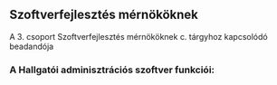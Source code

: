 ## Szoftverfejlesztés mérnököknek

A 3. csoport Szoftverfejlesztés mérnököknek c. tárgyhoz kapcsolódó beadandója

### A Hallgatói adminisztrációs szoftver funkciói:

